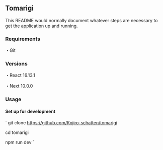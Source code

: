 ## Tomarigi
This README would normally document whatever steps are necessary to get the application up and running.

### Requirements
・Git

### Versions
・React 16.13.1

・Next  10.0.0

### Usage
#### Set up for development

`
git clone https://github.com/Kojiro-schatten/tomarigi

cd tomarigi

npm run dev
`
